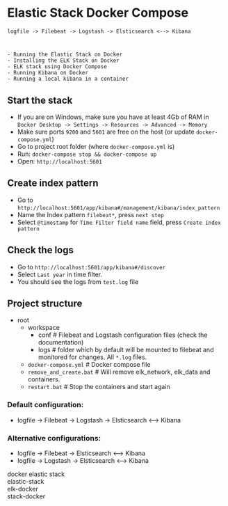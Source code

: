 # Elastic Stack Docker Compose
    logfile -> Filebeat -> Logstash -> Elsticsearch <--> Kibana  
#
    - Running the Elastic Stack on Docker
    - Installing the ELK Stack on Docker
    - ELK stack using Docker Compose
    - Running Kibana on Docker
    - Running a local kibana in a container

## Start the stack
 - If you are on Windows, make sure you have at least 4Gb of RAM in `Docker Desktop -> Settings -> Resources -> Advanced -> Memory`
 - Make sure ports `9200` and `5601` are free on the host (or update `docker-compose.yml`)
 - Go to project root folder (where `docker-compose.yml` is)
 - Run: `docker-compose stop && docker-compose up`
 - Open: `http://localhost:5601` 
 
## Create index pattern
 - Go to `http://localhost:5601/app/kibana#/management/kibana/index_pattern`
 - Name the Index pattern `filebeat*`, press `next step`
 - Select  `@timestamp` for `Time Filter field name` field, press `Create index pattern`

## Check the logs
 - Go to `http://localhost:5601/app/kibana#/discover`
 - Select `Last year` in time filter.
 - You should see the logs from `test.log` file

## Project structure
 - root
    - workspace
        - conf # Filebeat and Logstash configuration files (check the documentation)
        - logs # folder which by default will be mounted to filebeat and monitored for changes. All `*.log` files.
    - `docker-compose.yml` # Docker compose file
    - `remove_and_create.bat` # Will remove elk_network, elk_data and containers.
    - `restart.bat` # Stop the containers and start again

### Default configuration:
- logfile -> Filebeat -> Logstash -> Elsticsearch <--> Kibana

### Alternative configurations:
- logfile -> Filebeat -> Elsticsearch <--> Kibana
- logfile -> Logstash -> Elsticsearch <--> Kibana


docker elastic stack    
elastic-stack  
elk-docker  
stack-docker  
